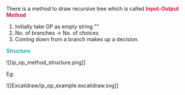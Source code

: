 There is a method to draw recursive tree which is called **<span style="color: crimson;">Input-Output Method</span>**

1. Initially take OP as empty string "" 
2. No. of branches -> No. of choices
3. Coming down from a branch makes up a decision.

**<span style="color: lightseagreen;">Structure</span>**

![[ip_op_method_structure.png]]

Eg:

![[Excalidraw/ip_op_example.excalidraw.svg]]

